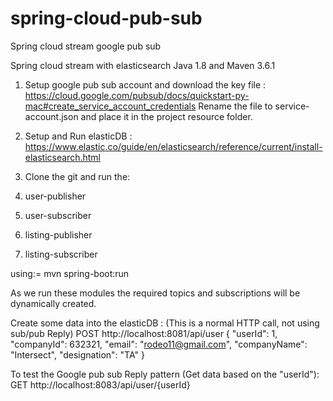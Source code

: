 # spring-cloud-pub-sub
Spring cloud stream google pub sub


Spring cloud stream with elasticsearch Java 1.8 and Maven 3.6.1
1. Setup google pub sub account and download the key file :
https://cloud.google.com/pubsub/docs/quickstart-py-mac#create_service_account_credentials
Rename the file to service-account.json and place it in the project resource folder.

2. Setup and Run elasticDB : https://www.elastic.co/guide/en/elasticsearch/reference/current/install-elasticsearch.html

3. Clone the git and run the: 
1. user-publisher
2. user-subscriber
3. listing-publisher
4. listing-subscriber

using:= mvn spring-boot:run

As we run these modules the required topics and subscriptions will be dynamically created.

Create some data into the elasticDB : (This is a normal HTTP call, not using sub/pub Reply) 
POST http://localhost:8081/api/user { "userId": 1, "companyId": 632321, "email": "rodeo11@gmail.com", "companyName": "Intersect", "designation": "TA" }

To test the Google pub sub Reply pattern (Get data based on the "userId"): GET http://localhost:8083/api/user/{userId}
